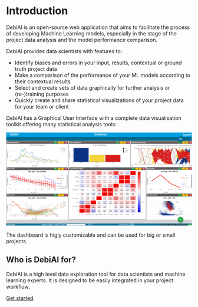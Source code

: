 # Introduction

DebiAI is an open-source web application that aims to facilitate the process of developing Machine Learning models, especially in the stage of the project data analysis and the model performance comparison.

DebiAI provides data scientists with features to:

- Identify biases and errors in your input, results, contextual or ground truth project data
- Make a comparison of the performance of your ML models according to their contextual results
- Select and create sets of data graphically for further analysis or (re-)training purposes
- Quickly create and share statistical visualizations of your project data for your team or client


DebiAI has a Graphical User Interface with a complete data visualisation toolkit offering many statistical analysis tools:

![img](./ans.png)

The dashboard is higly customizable and can be used for big or small projects.

## Who is DebiAI for?

DebiAI is a high level data exploration tool for data scientists and machine learning experts. It is designed to be easily integrated in your project workflow.

[Get started](../gettingStarted/README.md)

<!-- TODO : Data insertion-->
<!-- TODO : Dashboard usage -->


